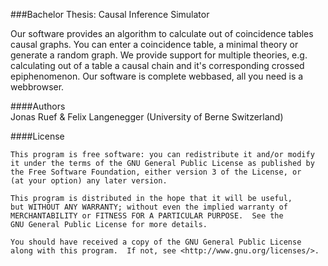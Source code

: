 ###Bachelor Thesis: Causal Inference Simulator  

Our software provides an algorithm to calculate out of coincidence tables causal graphs. You can enter a coincidence table, a minimal theory or
generate a random graph. We provide support for multiple theories, e.g. calculating out of a table a causal chain and it's corresponding 
crossed epiphenomenon. Our software is complete webbased, all you need is a webbrowser. 
 
####Authors  
Jonas Ruef & Felix Langenegger (University of Berne Switzerland)
 
####License

    This program is free software: you can redistribute it and/or modify
    it under the terms of the GNU General Public License as published by
    the Free Software Foundation, either version 3 of the License, or
    (at your option) any later version.

    This program is distributed in the hope that it will be useful,
    but WITHOUT ANY WARRANTY; without even the implied warranty of
    MERCHANTABILITY or FITNESS FOR A PARTICULAR PURPOSE.  See the
    GNU General Public License for more details.

    You should have received a copy of the GNU General Public License
    along with this program.  If not, see <http://www.gnu.org/licenses/>.